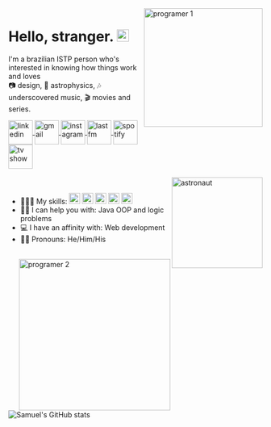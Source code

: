 <img src="https://i.imgur.com/uC9MB9t.png" alt="programer 1" border="0" align="right" width="235px">

<h1>Hello, stranger. <img src="https://i.imgur.com/2PLaXGQ.png" alt="natalie-portman" border="0" width="24px"></h1>

I'm a brazilian ISTP person who's interested in knowing how things work and loves
<br>📷 design, 🔭 astrophysics, 🎶 underscovered music, 🎬 movies and series.
<br>

<a href="https://www.linkedin.com/in/samuel-r-costa">
  <img src="https://i.imgur.com/Nl0kcSF.png" width="48px" alt="linkedin" align="center">
</a>
<a href="mailto:samuel.costa@ccc.ufcg.edu.br">
  <img src="https://i.imgur.com/tMRAOlp.png" width="48px" alt="gmail" align="center">
</a>
<a href="https://www.instagram.com.br/samuelribc">
  <img src="https://i.imgur.com/AIvh5sA.png" width="48px" alt="instagram" align="center">
</a>
<a href="https://www.last.fm/pt/user/semysky">
  <img src="https://i.imgur.com/F6P17JP.png" width="48px" alt="last fm" align="center">
</a>
<a href="https://open.spotify.com/user/12142320531?si=v3XenWCmREqTB3q6OEnJ1Q">
  <img src="https://i.imgur.com/PHI7Mvs.png" width="48px" alt="spotify" align="center">
</a>
<a href="https://www.tvtime.com/en/user/42321293/profile">
  <img src="https://i.imgur.com/zM4h3of.png" width="48px" alt="tv show" align="center">
</a>
<br>
<br>

<img src="https://i.imgur.com/nBaynaU.png" alt="astronaut" border="0" align="right" width="180px">
<br>

- 👨🏽‍💻 My skills: <img src="https://img.icons8.com/color/50/000000/python.png" width="22px" alt="python"> <img src="https://img.icons8.com/color/50/000000/java-coffee-cup-logo.png" width="22px" alt="java"> <img src="https://img.icons8.com/color/50/000000/html-5.png" width="22px" alt="html 5"> <img src="https://img.icons8.com/color/50/000000/css3.png" width="22px" alt="css 3"> <img src="https://img.icons8.com/color/50/000000/javascript.png" width="22px" alt="javascript"><br>
- 🤝🏽 I can help you with: Java OOP and logic problems
- 💻 I have an affinity with: Web development
- 🧑🏽 Pronouns: He/Him/His
<br>

<img src="https://i.imgur.com/v1HqE6k.png" alt="programer 2" border="0" align="right" width="300px">

![Samuel's GitHub stats](https://denvercoder1-github-readme-stats.vercel.app/api?username=samuelribeiroc&show_icons=true&count_private=true&theme=react&hide_border=true&title_color=a36bff&icon_color=a36bff&bg_color=0D1117)
